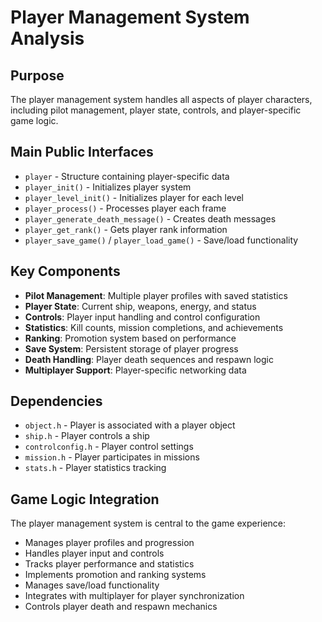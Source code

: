 # Player Management System Analysis

## Purpose
The player management system handles all aspects of player characters, including pilot management, player state, controls, and player-specific game logic.

## Main Public Interfaces
- `player` - Structure containing player-specific data
- `player_init()` - Initializes player system
- `player_level_init()` - Initializes player for each level
- `player_process()` - Processes player each frame
- `player_generate_death_message()` - Creates death messages
- `player_get_rank()` - Gets player rank information
- `player_save_game()` / `player_load_game()` - Save/load functionality

## Key Components
- **Pilot Management**: Multiple player profiles with saved statistics
- **Player State**: Current ship, weapons, energy, and status
- **Controls**: Player input handling and control configuration
- **Statistics**: Kill counts, mission completions, and achievements
- **Ranking**: Promotion system based on performance
- **Save System**: Persistent storage of player progress
- **Death Handling**: Player death sequences and respawn logic
- **Multiplayer Support**: Player-specific networking data

## Dependencies
- `object.h` - Player is associated with a player object
- `ship.h` - Player controls a ship
- `controlconfig.h` - Player control settings
- `mission.h` - Player participates in missions
- `stats.h` - Player statistics tracking

## Game Logic Integration
The player management system is central to the game experience:
- Manages player profiles and progression
- Handles player input and controls
- Tracks player performance and statistics
- Implements promotion and ranking systems
- Manages save/load functionality
- Integrates with multiplayer for player synchronization
- Controls player death and respawn mechanics